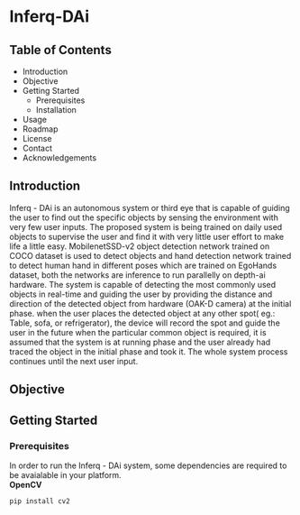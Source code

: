 # Inferq-DAi
## Table of Contents
- Introduction
- Objective
- Getting Started
  - Prerequisites
  - Installation
- Usage
- Roadmap
- License
- Contact
- Acknowledgements  

## Introduction
Inferq - DAi is an autonomous system or third eye that is capable of guiding the user to find out the specific objects by sensing the environment with very few user inputs. The proposed system is being trained on daily used objects to supervise the user and find it with very little user effort to make life a little easy. 
MobilenetSSD-v2 object detection network trained on COCO dataset is used to detect objects and hand detection network trained to detect human hand in different poses which are trained on EgoHands dataset, both the networks are inference to run parallelly on depth-ai hardware. 
The system is capable of detecting the most commonly used objects in real-time and guiding the user by providing the distance and direction of the detected object from hardware (OAK-D camera) at the initial phase. when the user places the detected object at any other spot( eg.: Table, sofa, or refrigerator), the device will record the spot and guide the user in the future when the particular common object is required, it is assumed that the system is at running phase and the user already had traced the object in the initial phase and took it. The whole system process continues until the next user input.

## Objective

## Getting Started
### Prerequisites 
In order to run the Inferq - DAi system, some dependencies are required to be avaialable in your platform.<br />
**OpenCV**
```
pip install cv2
```
